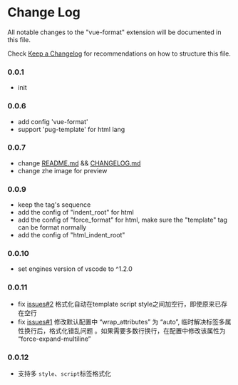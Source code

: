# Change Log
All notable changes to the "vue-format" extension will be documented in this file.

Check [Keep a Changelog](http://keepachangelog.com/) for recommendations on how to structure this file.

### 0.0.1
- init

### 0.0.6
- add config 'vue-format'
- support 'pug-template' for html lang

### 0.0.7
- change [README.md](https://github.com/win7killer/vue-format/blob/master/README.md) && [CHANGELOG.md](https://github.com/win7killer/vue-format/blob/master/CHANGELOG.md)
- change zhe image for preview

### 0.0.9
- keep the tag's sequence
- add the config of "indent_root" for html
- add the config of "force_format" for html, make sure the "template" tag can be format normally
- add the config of "html_indent_root"

### 0.0.10
- set engines version of vscode to ^1.2.0

### 0.0.11
- fix [issues#2](https://github.com/win7killer/vue-format/issues/2) 格式化自动在template script style之间加空行，即使原来已存在空行
- fix [issues#1](https://github.com/win7killer/vue-format/issues/1) 修改默认配置中 “wrap_attributes” 为 “auto”, 临时解决标签多属性换行后，格式化错乱问题 。如果需要多数行换行，在配置中修改该属性为 “force-expand-multiline”

### 0.0.12
- 支持多 `style`、`script`标签格式化
